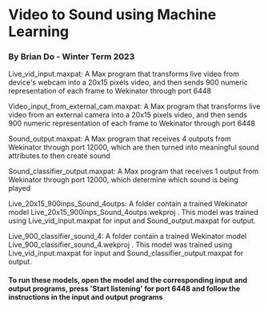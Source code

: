 # Video to Sound using Machine Learning
### By Brian Do - Winter Term 2023

Live_vid_input.maxpat: A Max program that transforms live video from device's webcam into a 20x15 pixels video, and then sends 900 numeric representation of each frame to Wekinator through port 6448

Video_input_from_external_cam.maxpat: A Max program that transforms live video from an external camera into a 20x15 pixels video, and then sends 900 numeric representation of each frame to Wekinator through port 6448

Sound_output.maxpat: A Max program that receives 4 outputs from Wekinator through port 12000, which are then turned into meaningful sound attributes to then create sound

Sound_classifier_output.maxpat: A Max program that receives 1 output from Wekinator through port 12000, which determine which sound is being played 

Live_20x15_900inps_Sound_4outps: A folder contain a trained Wekinator model Live_20x15_900inps_Sound_4outps.wekproj . This model was trained using Live_vid_input.maxpat for input and Sound_output.maxpat for output. 

Live_900_classifier_sound_4: A folder contain a trained Wekinator model Live_900_classifier_sound_4.wekproj . This model was trained using Live_vid_input.maxpat for input and Sound_classifier_output.maxpat for output.

#### To run these models, open the model and the corresponding input and output programs, press 'Start listening' for port 6448 and follow the instructions in the input and output programs

